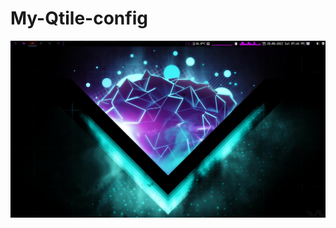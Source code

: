 # My-Qtile-config

![Preview Image](https://github.com/martinval9/My-Qtile-config/blob/main/img_qtile/desk.jpg)
